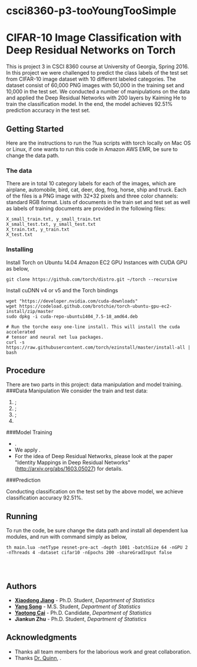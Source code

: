 # csci8360-p3-tooYoungTooSimple

#  CIFAR-10 Image Classification with Deep Residual Networks on Torch

This is project 3 in CSCI 8360 course at University of Georgia, Spring 2016. In this project we were challenged to predict the class labels of the test set from CIFAR-10 image dataset with 10 different labeled categories. The dataset consist of 60,000 PNG images with 50,000 in the training set and 10,000 in the test set. We conducted a number of manipulations on the data and applied the Deep Residual Networks with 200 layers by Kaiming He to train the classification model. In the end, the model achieves 92.51% prediction accuracy in the test set.

## Getting Started

Here are the instructions to run the ?lua scripts with torch locally on Mac OS or Linux, if one wants to run this code in Amazon AWS EMR, be sure to change the data path.

### The data
There are in total 10 category labels for each of the images, which are airplane, automobile, bird, cat, deer, dog, frog, horse, ship and truck. Each of the files is a PNG image with 32*32 pixels and three color channels: standard RGB format.
Lists of documents in the train set and test set as well as labels of training documents are provided in the following files:

```
X_small_train.txt, y_small_train.txt
X_small_test.txt, y_small_test.txt
X_train.txt, y_train.txt
X_test.txt
```

### Installing

Install Torch on Ubuntu 14.04 Amazon EC2 GPU Instances with CUDA GPU as below,

```
git clone https://github.com/torch/distro.git ~/torch --recursive
```

Install cuDNN v4 or v5 and the Torch bindings
```
wget "https://developer.nvidia.com/cuda-downloads"
wget https://codeload.github.com/brotchie/torch-ubuntu-gpu-ec2-install/zip/master
sudo dpkg -i cuda-repo-ubuntu1404_7.5-18_amd64.deb

# Run the torche easy one-line install. This will install the cuda accelerated
# tensor and neural net lua packages.
curl -s https://raw.githubusercontent.com/torch/ezinstall/master/install-all | bash
```


## Procedure
There are two parts in this project: data manipulation and model training.  
###Data Manipulation
We consider  the train and test data:

1. ;
2. ;
3. ;
4. 

###Model Training
* .
* We apply  .
* For the idea of Deep Residual Networks, please look at the paper "Identity Mappings in Deep Residual Networks" (http://arxiv.org/abs/1603.05027) for details.

###Prediction

Conducting classification on the test set by the above model, we achieve classification accuracy 92.51%.


## Running
To run the code, be sure change the data path and install all dependent lua modules, and run with  command simply as below,

```
th main.lua -netType resnet-pre-act -depth 1001 -batchSize 64 -nGPU 2 -nThreads 4 -dataset cifar10 -nEpochs 200 -shareGradInput false




```

## Authors

* **[Xiaodong Jiang](https://www.linkedin.com/in/xiaodongjiang)** - Ph.D. Student, *Department of Statistics*
* **[Yang Song](https://www.linkedin.com/in/yang-song-74298a118/en)** - M.S. Student, *Department of Statistics*
* **[Yaotong Cai](https://www.linkedin.com/in/yaotong-colin-cai-410ab026)** - Ph.D. Candidate, *Department of Statistics*
* **Jiankun Zhu** - Ph.D. Student, *Department of Statistics*

## Acknowledgments

* Thanks all team members for the laborious work and great collaboration.
* Thanks [Dr. Quinn](http://cobweb.cs.uga.edu/~squinn/), .
